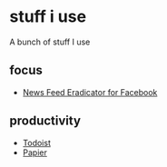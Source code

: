 stuff i use
===

A bunch of stuff I use


focus
---

* [News Feed Eradicator for Facebook](https://chrome.google.com/webstore/detail/news-feed-eradicator-for/fjcldmjmjhkklehbacihaiopjklihlgg?hl=en)

productivity
---

* [Todoist](https://todoist.com)
* [Papier](https://chrome.google.com/webstore/detail/papier/hhjeaokafplhjoogdemakihhdhffacia?hl=en)
